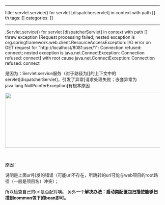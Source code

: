 
--- 
title:  servlet.service() for servlet [dispatcherservlet] in context with path [] th 
tags: []
categories: [] 

---
.Servlet.service() for servlet [dispatcherServlet] in context with path [] threw exception [Request processing failed; nested exception is org.springframework.web.client.ResourceAccessException: I/O error on GET request for "http://localhost/8081:user/1": Connection refused: connect; nested exception is java.net.ConnectException: Connection refused: connect] with root cause java.net.ConnectException: Connection refused: connect

是因为：Servlet.service服务（对于路径为[]的上下文中的servlet[dispatcherServlet]，引发了异常[请求处理失败；嵌套异常为java.lang.NullPointerException]有根本原因

<img alt="" height="179" src="https://img-blog.csdnimg.cn/65cacde6ade94bb29aa9ce694e2344bc.png" width="932">

 

原因：

说明是上面url引发的错误（可能url不存在，所跳转的url可能与web项目的root路径（一般是项目名）冲突）；

所以检查自己的url是否配对噢。 另外一个**解决办法：启动类配置包扫描使能够扫描到common包下的bean即可。**
